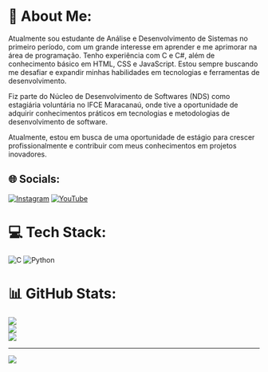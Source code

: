 # 💫 About Me:
Atualmente sou estudante de Análise e Desenvolvimento de Sistemas no primeiro período, com um grande interesse em aprender e me aprimorar na área de programação. 
Tenho experiência com C e C#, além de conhecimento básico em HTML, CSS e JavaScript. 
Estou sempre buscando me desafiar e expandir minhas habilidades em tecnologias e ferramentas de desenvolvimento.

Fiz parte do Núcleo de Desenvolvimento de Softwares (NDS) como estagiária voluntária no IFCE Maracanaú, onde tive a oportunidade de adquirir conhecimentos práticos em tecnologias e metodologias de desenvolvimento de software.

Atualmente, estou em busca de uma oportunidade de estágio para crescer profissionalmente e contribuir com meus conhecimentos em projetos inovadores.

## 🌐 Socials:
[![Instagram](https://img.shields.io/badge/Instagram-%23E4405F.svg?logo=Instagram&logoColor=white)](https://instagram.com/https://instagram.com/paulinha_pc9?igshid=MzMyNGUyNmU2YQ%3D%3D) [![YouTube](https://img.shields.io/badge/YouTube-%23FF0000.svg?logo=YouTube&logoColor=white)](https://youtube.com/@UCApha1rzbSzbn1FX3EbUvnw) 

# 💻 Tech Stack:
![C](https://img.shields.io/badge/c-%2300599C.svg?style=for-the-badge&logo=c&logoColor=white) ![Python](https://img.shields.io/badge/python-3670A0?style=for-the-badge&logo=python&logoColor=ffdd54)
# 📊 GitHub Stats:
![](https://github-readme-stats.vercel.app/api?username=AnaMonteirodev&theme=dracula&hide_border=false&include_all_commits=false&count_private=false)<br/>
![](https://github-readme-streak-stats.herokuapp.com/?user=AnaMonteirodev&theme=dracula&hide_border=false)<br/>
![](https://github-readme-stats.vercel.app/api/top-langs/?username=AnaMonteirodev&theme=dracula&hide_border=false&include_all_commits=false&count_private=false&layout=compact)

---
[![](https://visitcount.itsvg.in/api?id=AnaMonteirodev&icon=0&color=0)](https://visitcount.itsvg.in)

<!-- Proudly created with GPRM ( https://gprm.itsvg.in ) -->
